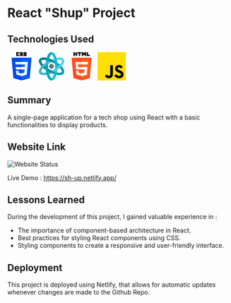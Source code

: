 # React "Shup" Project


## Technologies Used
<img src="./public/css-3.png"/> <img src="./public/structure.png"/> <img src="./public/html-5.png"/>  <img src="./public/js.png"/>  


## Summary
A single-page application for a tech shop using React with a basic functionalities to display products.

## Website Link

![Website Status](https://img.shields.io/website?url=https://sh-up.netlify.app/) 

Live Demo : https://sh-up.netlify.app/

## Lessons Learned
During the development of this project, I gained valuable experience in : 
<ul>
    <li>The importance of component-based architecture in React.</li>
    <li>Best practices for styling React components using CSS.</li>
    <li>Styling components to create a responsive and user-friendly interface.</li>
</ul>     


## Deployment

 This project is deployed using Netlify, that allows for automatic updates whenever changes are made to the Github Repo.
